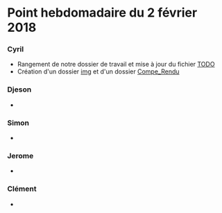 # Point hebdomadaire du 2 février 2018

### Cyril
- Rangement de notre dossier de travail et mise à jour du fichier [TODO](local/TODO.md)
- Création d'un dossier [img](local/tmp/img) et d'un dossier [Compe_Rendu](local/tmp/Compte_Rendu)


### Djeson
- 

### Simon
- 

### Jerome
- 

### Clément
- 


